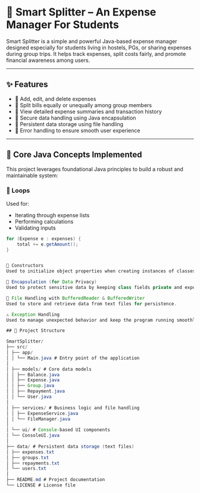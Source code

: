 # 💸 Smart Splitter – An Expense Manager For Students

Smart Splitter is a simple and powerful Java-based expense manager designed especially for students living in hostels, PGs, or sharing expenses during group trips. It helps track expenses, split costs fairly, and promote financial awareness among users.

---

## ✨ Features

- 🔹 Add, edit, and delete expenses
- 🔹 Split bills equally or unequally among group members
- 🔹 View detailed expense summaries and transaction history
- 🔹 Secure data handling using Java encapsulation
- 🔹 Persistent data storage using file handling
- 🔹 Error handling to ensure smooth user experience

---

## 🧠 Core Java Concepts Implemented

This project leverages foundational Java principles to build a robust and maintainable system:

### 🔁 Loops
Used for:
- Iterating through expense lists
- Performing calculations
- Validating inputs

```java
for (Expense e : expenses) {
    total += e.getAmount();
}


🧱 Constructors
Used to initialize object properties when creating instances of classes like User and Expense.

🔐 Encapsulation (for Data Privacy)
Used to protect sensitive data by keeping class fields private and exposing only getters/setters.

📄 File Handling with BufferedReader & BufferedWriter
Used to store and retrieve data from text files for persistence.

⚠️ Exception Handling
Used to manage unexpected behavior and keep the program running smoothly.

## 📁 Project Structure

SmartSplitter/
├── src/
│ ├── app/
│ │ └── Main.java # Entry point of the application
│
│ ├── models/ # Core data models
│ │ ├── Balance.java
│ │ ├── Expense.java
│ │ ├── Group.java
│ │ ├── Repayment.java
│ │ └── User.java
│
│ ├── services/ # Business logic and file handling
│ │ ├── ExpenseService.java
│ │ └── FileManager.java
│
│ └── ui/ # Console-based UI components
│ └── ConsoleUI.java
│
├── data/ # Persistent data storage (text files)
│ ├── expenses.txt
│ ├── groups.txt
│ ├── repayments.txt
│ └── users.txt
│
├── README.md # Project documentation
└── LICENSE # License file


